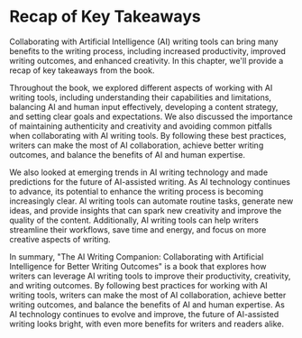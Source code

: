 Recap of Key Takeaways
===========================================

Collaborating with Artificial Intelligence (AI) writing tools can bring many benefits to the writing process, including increased productivity, improved writing outcomes, and enhanced creativity. In this chapter, we'll provide a recap of key takeaways from the book.

Throughout the book, we explored different aspects of working with AI writing tools, including understanding their capabilities and limitations, balancing AI and human input effectively, developing a content strategy, and setting clear goals and expectations. We also discussed the importance of maintaining authenticity and creativity and avoiding common pitfalls when collaborating with AI writing tools. By following these best practices, writers can make the most of AI collaboration, achieve better writing outcomes, and balance the benefits of AI and human expertise.

We also looked at emerging trends in AI writing technology and made predictions for the future of AI-assisted writing. As AI technology continues to advance, its potential to enhance the writing process is becoming increasingly clear. AI writing tools can automate routine tasks, generate new ideas, and provide insights that can spark new creativity and improve the quality of the content. Additionally, AI writing tools can help writers streamline their workflows, save time and energy, and focus on more creative aspects of writing.

In summary, "The AI Writing Companion: Collaborating with Artificial Intelligence for Better Writing Outcomes" is a book that explores how writers can leverage AI writing tools to improve their productivity, creativity, and writing outcomes. By following best practices for working with AI writing tools, writers can make the most of AI collaboration, achieve better writing outcomes, and balance the benefits of AI and human expertise. As AI technology continues to evolve and improve, the future of AI-assisted writing looks bright, with even more benefits for writers and readers alike.
